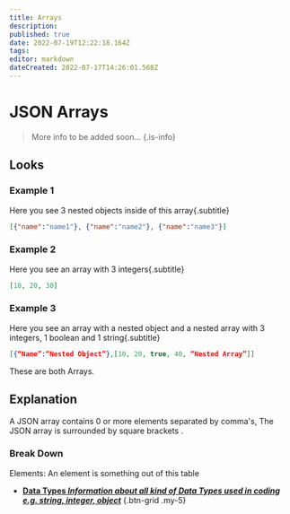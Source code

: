 ```yaml
---
title: Arrays
description: 
published: true
date: 2022-07-19T12:22:18.164Z
tags: 
editor: markdown
dateCreated: 2022-07-17T14:26:01.568Z
---
```


<h1 class="mdi mdi-code-array primary--text"> JSON Arrays</h1>

> More info to be added soon...
{.is-info}
## Looks
### Example 1
Here you see 3 nested objects inside of this array{.subtitle}
```json
[{"name":"name1"}, {"name":"name2"}, {"name":"name3"}]
```
### Example 2
Here you see an array with 3 integers{.subtitle}
```json
[10, 20, 30]
```
### Example 3
Here you see an array with a nested object and a nested array with 3 integers, 1 boolean and 1 string{.subtitle}
```json
[{“Name”:“Nested Object”},[10, 20, true, 40, “Nested Array”]]
```
These are both <span class="mdi mdi-code-array primary--text"> Arrays</span>.

## Explanation
A JSON array contains 0 or more elements separated by comma's, The JSON array is surrounded by square brackets <span class="mdi mdi-code-array primary--text"></span>.

### Break Down

Elements: An element is something out of this table

- [<i class="mdi mdi-sprinkler-variant primary--text"></i> **Data Types *Information about all kind of Data Types used in coding e.g. string, integer, object***](en/Sub-Actions/Code/Data-Types)
{.btn-grid .my-5}